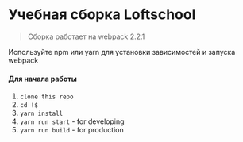 # Учебная сборка Loftschool

> Сборка работает на webpack 2.2.1

Используйте npm или yarn для установки зависимостей и запуска webpack

#### Для начала работы

1. ```clone this repo```
2. ```cd !$```
3. ```yarn install```  
4. ```yarn run start``` - for developing 
5. ```yarn run build``` - for production
